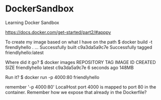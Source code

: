 # DockerSandbox
Learning Docker Sandbox


https://docs.docker.com/get-started/part2/#apppy

To create my image based on what I have on the path
$ docker build -t firendlyhello .
...
Successfully built c9a3da5a9c7e
Successfully tagged friendlyhello:latest

Where did it go?
$ docker images
REPOSITORY                              TAG                 IMAGE ID            CREATED             SIZE
friendlyhello                           latest              c9a3da5a9c7e        6 seconds ago       148MB

Run it?
$ docker run -p 4000:80 friendlyhello

remember '-p 4000:80' LocalHost port 4000 is mapped to port 80 in the container. Remember how we expose that already in the Dockerfile?


